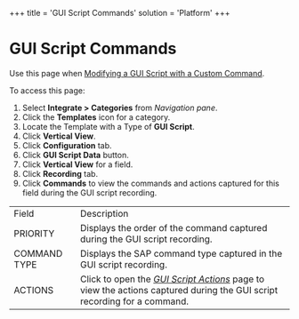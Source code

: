 +++
title = 'GUI Script Commands'
solution = 'Platform'
+++

# GUI Script Commands

<div class="use">

Use this page when [Modifying a GUI Script with a Custom
Command](../Use_Cases/ModifyGUIScriptCustCommand.htm).

</div>

To access this page:

1.  Select <span style="font-weight: bold;">Integrate \>
    </span>**Categories** from *Navigation pane*.
2.  Click the **Templates** icon for a category.
3.  Locate the Template with a Type of **GUI Script**.
4.  Click **Vertical View**.
5.  Click **Configuration** tab.
6.  Click **GUI Script Data** button.
7.  Click **Vertical View** for a field.
8.  Click **Recording** tab.
9.  Click **Commands** to view the commands and actions captured for
    this field during the GUI script
recording.

|              |                                                                                                                                                   |
| ------------ | ------------------------------------------------------------------------------------------------------------------------------------------------- |
| Field        | Description                                                                                                                                       |
| PRIORITY     | Displays the order of the command captured during the GUI script recording.                                                                       |
| COMMAND TYPE | Displays the SAP command type captured in the GUI script recording.                                                                               |
| ACTIONS      | Click to open the *[GUI Script Actions](GUI_Script_Actions.htm)* page to view the actions captured during the GUI script recording for a command. |
